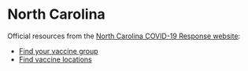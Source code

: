 # North Carolina

Official resources from the [North Carolina COVID-19 Response website](https://covid19.ncdhhs.gov/):
- [Find your vaccine group](https://findmygroup.nc.gov/)
- [Find vaccine locations](https://myspot.nc.gov/)
